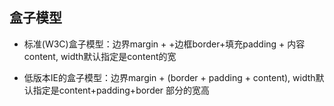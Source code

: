 
## 盒子模型
* 标准(W3C)盒子模型：边界margin + +边框border+填充padding + 内容content, width默认指定是content的宽

* 低版本IE的盒子模型：边界margin + (border + padding + content), width默认指定是content+padding+border 部分的宽高